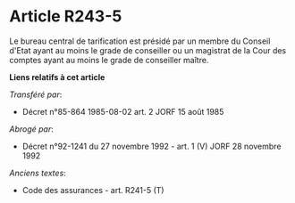 # Article R243-5

Le bureau central de tarification est présidé par un membre du Conseil d'Etat ayant au moins le grade de conseiller ou un
magistrat de la Cour des comptes ayant au moins le grade de conseiller maître.

**Liens relatifs à cet article**

_Transféré par_:

  - Décret n°85-864 1985-08-02 art. 2 JORF 15 août 1985

_Abrogé par_:

  - Décret n°92-1241 du 27 novembre 1992 - art. 1 (V) JORF 28 novembre 1992

_Anciens textes_:

  - Code des assurances - art. R241-5 (T)
